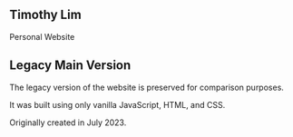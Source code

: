 ## Timothy Lim
Personal Website




## Legacy Main Version

The legacy version of the website is preserved for comparison purposes.

It was built using only vanilla JavaScript, HTML, and CSS.

Originally created in July 2023.
